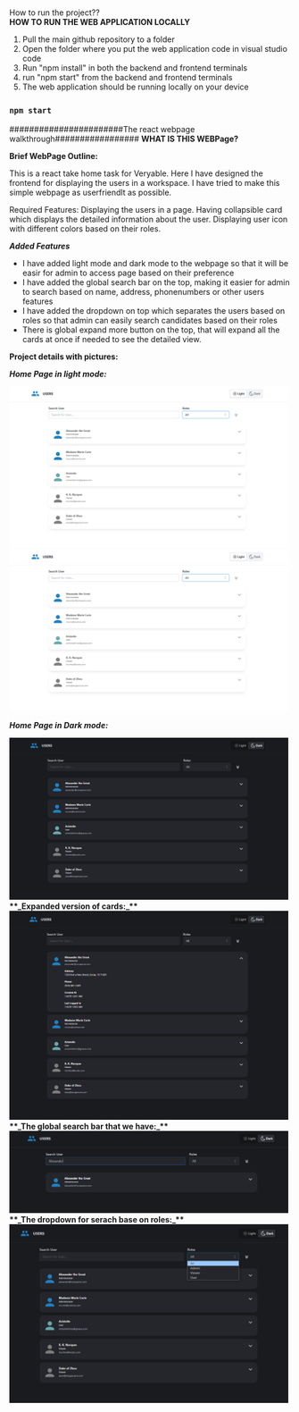 <br>How to run the project??</br>
<b>HOW TO RUN THE WEB APPLICATION LOCALLY</b>

1. Pull the main github repository to a folder
2. Open the folder where you put the web application code in visual studio code
3. Run "npm install" in both the backend and frontend terminals
4. run "npm start" from the backend and frontend terminals
5. The web application should be running locally on your device

### `npm start`

#######################The react webpage walkthrough#################
<b>WHAT IS THIS WEBPage? </b>

<b> Brief WebPage Outline: </b>

This is a react take home task for Veryable. Here I have designed the frontend for displaying the users in a workspace. I have tried to make this simple webpage as userfriendlt as possible.

Required Features:
Displaying the users in a page.
Having collapsible card which displays the detailed information about the user.
Displaying user icon with different colors based on their roles.

**_Added Features_**

- I have added light mode and dark mode to the webpage so that it will be easir for admin to access page based on their preference
- I have added the global search bar on the top, making it easier for admin to search based on name, address, phonenumbers or other users features
- I have added the dropdown on top which separates the users based on roles so that admin can easily search candidates based on their roles
- There is global expand more button on the top, that will expand all the cards at once if needed to see the detailed view.

<b>Project details with pictures: </b>

<b>**_Home Page in light mode:_** </b>

<img src="./public/images/HomePage.PNG" width= "500" >
<img src="./public/images/HomePage.PNG" width= "500" >

<b>**_Home Page in Dark mode:_** </b>

<img src="./public/images/DarkMode.PNG" width= "500" >
<b>**_Expanded version of cards:_** </b>

<img src="./public/images/expanded.PNG" width= "500" >
<b>**_The global search bar that we have:_** </b>

<img src="./public/images/GlobalSearch.PNG" width= "500" >
<b>**_The dropdown for serach base on roles:_** </b>

<img src="./public/images/Dropdown.PNG" width= "500" >
